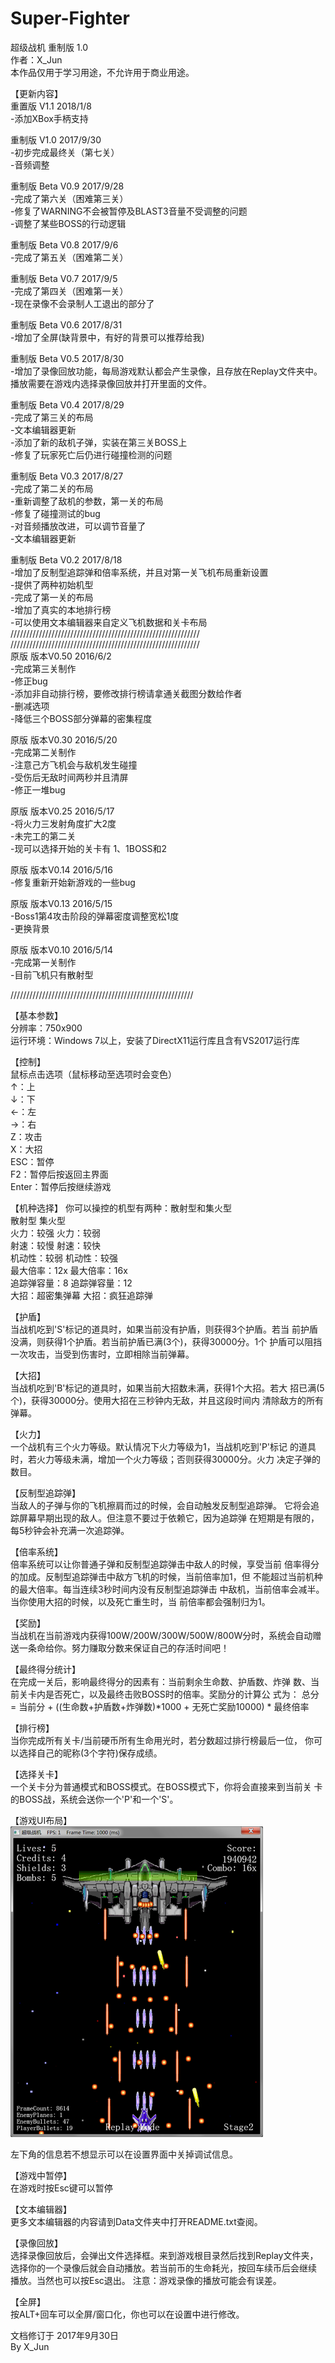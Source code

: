 ﻿# Super-Fighter<br>
超级战机 重制版 1.0<br>
作者：X_Jun<br>
本作品仅用于学习用途，不允许用于商业用途。<br>


【更新内容】<br>
重置版 V1.1         2018/1/8<br>
-添加XBox手柄支持<br>

重制版 V1.0         2017/9/30<br>
-初步完成最终关（第七关）<br>
-音频调整<br>    

重制版 Beta V0.9    2017/9/28<br>
-完成了第六关（困难第三关）<br>
-修复了WARNING不会被暂停及BLAST3音量不受调整的问题<br>
-调整了某些BOSS的行动逻辑<br>

重制版 Beta V0.8    2017/9/6<br>
-完成了第五关（困难第二关）<br>

重制版 Beta V0.7     2017/9/5<br>
-完成了第四关（困难第一关）<br>
-现在录像不会录制人工退出的部分了<br>

重制版 Beta V0.6     2017/8/31<br>
-增加了全屏(缺背景中，有好的背景可以推荐给我)<br>

重制版 Beta V0.5     2017/8/30<br>
-增加了录像回放功能，每局游戏默认都会产生录像，且存放在Replay文件夹中。<br>
 播放需要在游戏内选择录像回放并打开里面的文件。<br>

重制版 Beta V0.4     2017/8/29<br>
-完成了第三关的布局<br>
-文本编辑器更新<br>
-添加了新的敌机子弹，实装在第三关BOSS上<br>
-修复了玩家死亡后仍进行碰撞检测的问题<br>

重制版 Beta V0.3     2017/8/27<br>
-完成了第二关的布局<br>
-重新调整了敌机的参数，第一关的布局<br>
-修复了碰撞测试的bug<br>
-对音频播放改进，可以调节音量了<br>
-文本编辑器更新<br>


重制版 Beta V0.2     2017/8/18<br>
-增加了反制型追踪弹和倍率系统，并且对第一关飞机布局重新设置<br>
-提供了两种初始机型<br>
-完成了第一关的布局<br>
-增加了真实的本地排行榜<br>
-可以使用文本编辑器来自定义飞机数据和关卡布局<br>
////////////////////////////////////////////////////////////<br>
////////////////////////////////////////////////////////////<br>
原版 版本V0.50       2016/6/2<br>
-完成第三关制作<br>
-修正bug<br>
-添加非自动排行榜，要修改排行榜请拿通关截图分数给作者<br>
-删减选项<br>
-降低三个BOSS部分弹幕的密集程度<br>


原版 版本V0.30       2016/5/20<br>
-完成第二关制作<br>
-注意己方飞机会与敌机发生碰撞<br>
-受伤后无敌时间两秒并且清屏<br>
-修正一堆bug<br>


原版 版本V0.25       2016/5/17<br>
-将火力三发射角度扩大2度<br>
-未完工的第二关<br>
-现可以选择开始的关卡有 1、1BOSS和2<br>


原版 版本V0.14       2016/5/16<br>
-修复重新开始新游戏的一些bug<br>


原版 版本V0.13       2016/5/15<br>
-Boss1第4攻击阶段的弹幕密度调整宽松1度<br>
-更换背景<br>


原版 版本V0.10       2016/5/14<br>
-完成第一关制作<br>
-目前飞机只有散射型<br>

//////////////////////////////////////////////////////////<br>

【基本参数】<br>
分辨率：750x900<br>
运行环境：Windows 7以上，安装了DirectX11运行库且含有VS2017运行库<br>

【控制】<br>
鼠标点击选项（鼠标移动至选项时会变色）<br>
↑：上<br>
↓：下<br>
←：左<br>
→：右<br>
Z：攻击<br>
X：大招<br>
ESC：暂停<br>
F2：暂停后按返回主界面<br>
Enter：暂停后按继续游戏<br>

【机种选择】
你可以操控的机型有两种：散射型和集火型<br>
散射型               集火型<br>
火力：较强           火力：较弱<br>
射速：较慢           射速：较快<br>
机动性：较弱         机动性：较强<br>
最大倍率：12x        最大倍率：16x<br>
追踪弹容量：8        追踪弹容量：12<br>
大招：超密集弹幕     大招：疯狂追踪弹<br>



【护盾】<br>
当战机吃到'S'标记的道具时，如果当前没有护盾，则获得3个护盾。若当
前护盾没满，则获得1个护盾。若当前护盾已满(3个)，获得30000分。1个
护盾可以阻挡一次攻击，当受到伤害时，立即相除当前弹幕。

【大招】<br>
当战机吃到'B'标记的道具时，如果当前大招数未满，获得1个大招。若大
招已满(5个)，获得30000分。使用大招在三秒钟内无敌，并且这段时间内
清除敌方的所有弹幕。

【火力】<br>
一个战机有三个火力等级。默认情况下火力等级为1，当战机吃到'P'标记
的道具时，若火力等级未满，增加一个火力等级；否则获得30000分。火力
决定子弹的数目。

【反制型追踪弹】<br>
当敌人的子弹与你的飞机擦肩而过的时候，会自动触发反制型追踪弹。
它将会追踪屏幕早期出现的敌人。但注意不要过于依赖它，因为追踪弹
在短期是有限的，每5秒钟会补充满一次追踪弹。

【倍率系统】<br>
倍率系统可以让你普通子弹和反制型追踪弹击中敌人的时候，享受当前
倍率得分的加成。反制型追踪弹击中敌方飞机的时候，当前倍率加1，但
不能超过当前机种的最大倍率。每当连续3秒时间内没有反制型追踪弹击
中敌机，当前倍率会减半。当你使用大招的时候，以及死亡重生时，当
前倍率都会强制归为1。

【奖励】<br>
当战机在当前游戏内获得100W/200W/300W/500W/800W分时，系统会自动赠
送一条命给你。努力赚取分数来保证自己的存活时间吧！

【最终得分统计】<br>
在完成一关后，影响最终得分的因素有：当前剩余生命数、护盾数、炸弹
数、当前关卡内是否死亡，以及最终击败BOSS时的倍率。奖励分的计算公
式为：
总分 = 当前分 + ((生命数+护盾数+炸弹数)*1000 + 无死亡奖励10000) * 最终倍率 

【排行榜】<br>
当你完成所有关卡/当前硬币所有生命用光时，若分数超过排行榜最后一位，
你可以选择自己的昵称(3个字符)保存成绩。

【选择关卡】<br>
一个关卡分为普通模式和BOSS模式。在BOSS模式下，你将会直接来到当前关
卡的BOSS战，系统会送你一个'P'和一个'S'。

【游戏UI布局】<br>
![image](https://github.com/MKXJun/Super-Fighter/blob/master/pic.png)

左下角的信息若不想显示可以在设置界面中关掉调试信息。<br>


【游戏中暂停】<br>
在游戏时按Esc键可以暂停

【文本编辑器】<br>
更多文本编辑器的内容请到Data文件夹中打开README.txt查阅。

【录像回放】<br>
选择录像回放后，会弹出文件选择框。来到游戏根目录然后找到Replay文件夹，
选择你的一个录像后就会自动播放。若当前币的生命耗光，按回车续币后会继续
播放。当然也可以按Esc退出。
注意：游戏录像的播放可能会有误差。

【全屏】<br>
按ALT+回车可以全屏/窗口化，你也可以在设置中进行修改。




文档修订于 2017年9月30日<br>
By X_Jun<br>
